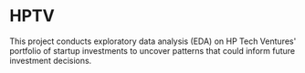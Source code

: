 # HPTV
This project conducts exploratory data analysis (EDA) on HP Tech Ventures' portfolio of startup investments to uncover patterns that could inform future investment decisions. 
